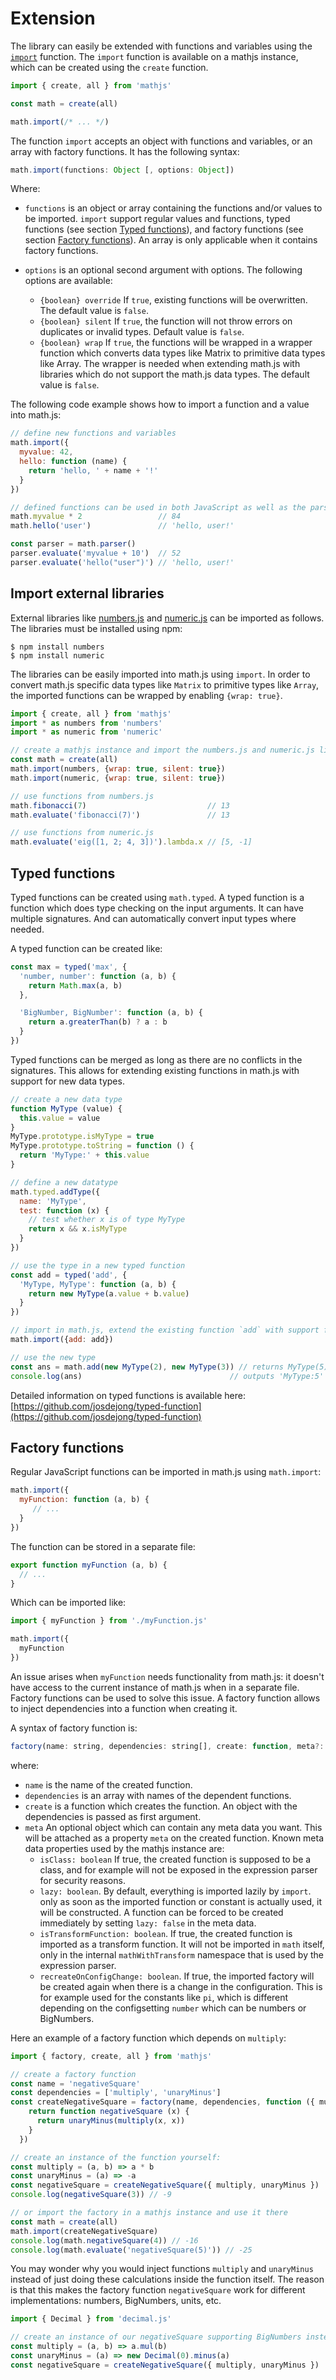 # Extension

The library can easily be extended with functions and variables using the
[`import`](../reference/functions/import.md) function. The `import` function is available on a mathjs instance, which can be created using the `create` function.

```js
import { create, all } from 'mathjs'

const math = create(all)

math.import(/* ... */)
```

The function `import` accepts an object with functions and variables, or an array with factory functions. It has the following syntax:

```js
math.import(functions: Object [, options: Object])
```

Where:

- `functions` is an object or array containing the functions and/or values to be
  imported. `import` support regular values and functions, typed functions
  (see section [Typed functions](#typed-functions)), and factory functions
  (see section [Factory functions](#factory-functions)).
  An array is only applicable when it contains factory functions.

- `options` is an optional second argument with options.
  The following options are available:

    - `{boolean} override`
      If `true`, existing functions will be overwritten. The default value is `false`.
    - `{boolean} silent`
      If `true`, the function will not throw errors on duplicates or invalid
      types. Default value is `false`.
    - `{boolean} wrap`
      If `true`, the functions will be wrapped in a wrapper function which
      converts data types like Matrix to primitive data types like Array.
      The wrapper is needed when extending math.js with libraries which do not
      support the math.js data types. The default value is `false`.

The following code example shows how to import a function and a value into math.js:

```js
// define new functions and variables
math.import({
  myvalue: 42,
  hello: function (name) {
    return 'hello, ' + name + '!'
  }
})

// defined functions can be used in both JavaScript as well as the parser
math.myvalue * 2                 // 84
math.hello('user')               // 'hello, user!'

const parser = math.parser()
parser.evaluate('myvalue + 10')  // 52
parser.evaluate('hello("user")') // 'hello, user!'
```

## Import external libraries

External libraries like
[numbers.js](https://github.com/sjkaliski/numbers.js) and
[numeric.js](https://github.com/sloisel/numeric) can be imported as follows.
The libraries must be installed using npm:

    $ npm install numbers
    $ npm install numeric

The libraries can be easily imported into math.js using `import`.
In order to convert math.js specific data types like `Matrix` to primitive types
like `Array`, the imported functions can be wrapped by enabling `{wrap: true}`.

```js
import { create, all } from 'mathjs'
import * as numbers from 'numbers'
import * as numeric from 'numeric'

// create a mathjs instance and import the numbers.js and numeric.js libraries
const math = create(all)
math.import(numbers, {wrap: true, silent: true})
math.import(numeric, {wrap: true, silent: true})

// use functions from numbers.js
math.fibonacci(7)                           // 13
math.evaluate('fibonacci(7)')               // 13

// use functions from numeric.js
math.evaluate('eig([1, 2; 4, 3])').lambda.x // [5, -1]
```


## Typed functions

Typed functions can be created using `math.typed`. A typed function is a function
which does type checking on the input arguments. It can have multiple signatures.
And can automatically convert input types where needed.

A typed function can be created like:

```js
const max = typed('max', {
  'number, number': function (a, b) {
    return Math.max(a, b)
  },

  'BigNumber, BigNumber': function (a, b) {
    return a.greaterThan(b) ? a : b
  }
})
```

Typed functions can be merged as long as there are no conflicts in the signatures.
This allows for extending existing functions in math.js with support for new
data types.

```js
// create a new data type
function MyType (value) {
  this.value = value
}
MyType.prototype.isMyType = true
MyType.prototype.toString = function () {
  return 'MyType:' + this.value
}

// define a new datatype
math.typed.addType({
  name: 'MyType',
  test: function (x) {
    // test whether x is of type MyType
    return x && x.isMyType
  }
})

// use the type in a new typed function
const add = typed('add', {
  'MyType, MyType': function (a, b) {
    return new MyType(a.value + b.value)
  }
})

// import in math.js, extend the existing function `add` with support for MyType
math.import({add: add})

// use the new type
const ans = math.add(new MyType(2), new MyType(3)) // returns MyType(5)
console.log(ans)                                 // outputs 'MyType:5'
```

Detailed information on typed functions is available here:
[https://github.com/josdejong/typed-function](https://github.com/josdejong/typed-function)




## Factory functions

Regular JavaScript functions can be imported in math.js using `math.import`:

```js
math.import({
  myFunction: function (a, b) {
     // ...
  }
})
```

The function can be stored in a separate file:

```js
export function myFunction (a, b) {
  // ...
}
```

Which can be imported like:

```js
import { myFunction } from './myFunction.js'

math.import({
  myFunction
})
```

An issue arises when `myFunction` needs functionality from math.js:
it doesn't have access to the current instance of math.js when in a separate file.
Factory functions can be used to solve this issue. A factory function allows to inject dependencies into a function when creating it.

A syntax of factory function is:

```js
factory(name: string, dependencies: string[], create: function, meta?: Object): function
```

where:

-   `name` is the name of the created function.
-   `dependencies` is an array with names of the dependent functions.
-   `create` is a function which creates the function.
    An object with the dependencies is passed as first argument.
-   `meta` An optional object which can contain any meta data you want.
    This will be attached as a property `meta` on the created function.
    Known meta data properties used by the mathjs instance are:
    -   `isClass: boolean`  If true, the created function is supposed to be a
        class, and for example will not be exposed in the expression parser
        for security reasons.
    -   `lazy: boolean`.  By default, everything is imported lazily by `import`.
        only as soon as the imported function or constant is actually used, it
        will be constructed. A function can be forced to be created immediately
        by setting `lazy: false` in the meta data.
    -   `isTransformFunction: boolean`. If true, the created function is imported
        as a transform function. It will not be imported in `math` itself, only
        in the internal `mathWithTransform` namespace that is used by the
        expression parser.
    -   `recreateOnConfigChange: boolean`. If true, the imported factory will be
        created again when there is a change in the configuration. This is for
        example used for the constants like `pi`, which is different depending
        on the configsetting `number` which can be numbers or BigNumbers.

Here an example of a factory function which depends on `multiply`:

```js
import { factory, create, all } from 'mathjs'

// create a factory function
const name = 'negativeSquare'
const dependencies = ['multiply', 'unaryMinus']
const createNegativeSquare = factory(name, dependencies, function ({ multiply, unaryMinus }) {
    return function negativeSquare (x) {
      return unaryMinus(multiply(x, x))
    }
  })

// create an instance of the function yourself:
const multiply = (a, b) => a * b
const unaryMinus = (a) => -a
const negativeSquare = createNegativeSquare({ multiply, unaryMinus })
console.log(negativeSquare(3)) // -9

// or import the factory in a mathjs instance and use it there
const math = create(all)
math.import(createNegativeSquare)
console.log(math.negativeSquare(4)) // -16
console.log(math.evaluate('negativeSquare(5)')) // -25
```

You may wonder why you would inject functions `multiply` and `unaryMinus`
instead of just doing these calculations inside the function itself. The
reason is that this makes the factory function `negativeSquare` work for
different implementations: numbers, BigNumbers, units, etc.

```js
import { Decimal } from 'decimal.js'

// create an instance of our negativeSquare supporting BigNumbers instead of numbers
const multiply = (a, b) => a.mul(b)
const unaryMinus = (a) => new Decimal(0).minus(a)
const negativeSquare = createNegativeSquare({ multiply, unaryMinus })
```
